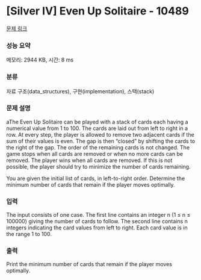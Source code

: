 # [Silver IV] Even Up Solitaire - 10489 

[문제 링크](https://www.acmicpc.net/problem/10489) 

### 성능 요약

메모리: 2944 KB, 시간: 8 ms

### 분류

자료 구조(data_structures), 구현(implementation), 스택(stack)

### 문제 설명

<p>aThe Even Up Solitaire can be played with a stack of cards each having a numerical value from 1 to 100. The cards are laid out from left to right in a row. At every step, the player is allowed to remove two adjacent cards if the sum of their values is even. The gap is then “closed” by shifting the cards to the right of the gap. The order of the remaining cards is not changed. The game stops when all cards are removed or when no more cards can be removed. The player wins when all cards are removed. If this is not possible, the player should try to minimize the number of cards remaining.</p>

<p>You are given the initial list of cards, in left-to-right order. Determine the minimum number of cards that remain if the player moves optimally.</p>

### 입력 

 <p>The input consists of one case. The first line contains an integer n (1 ≤ n ≤ 100000) giving the number of cards to follow. The second line contains n integers indicating the card values from left to right. Each card value is in the range 1 to 100.</p>

### 출력 

 <p>Print the minimum number of cards that remain if the player moves optimally.</p>

